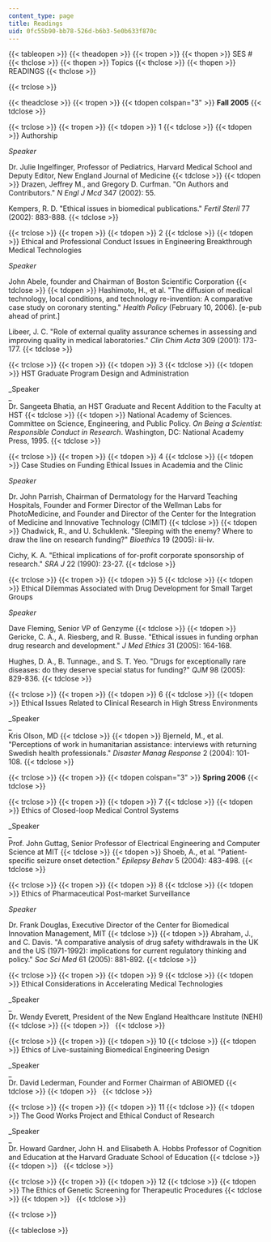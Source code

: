```yaml
---
content_type: page
title: Readings
uid: 0fc55b90-bb78-526d-b6b3-5e0b633f870c
---
```


{{< tableopen >}}
{{< theadopen >}}
{{< tropen >}}
{{< thopen >}}
SES #
{{< thclose >}}
{{< thopen >}}
Topics
{{< thclose >}}
{{< thopen >}}
READINGS
{{< thclose >}}

{{< trclose >}}

{{< theadclose >}}
{{< tropen >}}
{{< tdopen colspan="3" >}}
**Fall 2005**
{{< tdclose >}}

{{< trclose >}}
{{< tropen >}}
{{< tdopen >}}
1
{{< tdclose >}}
{{< tdopen >}}
Authorship  
  
_Speaker_  
  
Dr. Julie Ingelfinger, Professor of Pediatrics, Harvard Medical School and Deputy Editor, New England Journal of Medicine
{{< tdclose >}}
{{< tdopen >}}
Drazen, Jeffrey M., and Gregory D. Curfman. "On Authors and Contributors." _N Engl J Mcd_ 347 (2002): 55.  
  
Kempers, R. D. "Ethical issues in biomedical publications." _Fertil Steril_ 77 (2002): 883-888.
{{< tdclose >}}

{{< trclose >}}
{{< tropen >}}
{{< tdopen >}}
2
{{< tdclose >}}
{{< tdopen >}}
Ethical and Professional Conduct Issues in Engineering Breakthrough Medical Technologies  
  
_Speaker_  
  
John Abele, founder and Chairman of Boston Scientific Corporation
{{< tdclose >}}
{{< tdopen >}}
Hashimoto, H., et al. "The diffusion of medical technology, local conditions, and technology re-invention: A comparative case study on coronary stenting." _Health Policy_ (February 10, 2006). \[e-pub ahead of print.\]  
  
Libeer, J. C. "Role of external quality assurance schemes in assessing and improving quality in medical laboratories." _Clin Chim Acta_ 309 (2001): 173-177.
{{< tdclose >}}

{{< trclose >}}
{{< tropen >}}
{{< tdopen >}}
3
{{< tdclose >}}
{{< tdopen >}}
HST Graduate Program Design and Administration  
  
_Speaker  
_  
Dr. Sangeeta Bhatia, an HST Graduate and Recent Addition to the Faculty at HST
{{< tdclose >}}
{{< tdopen >}}
National Academy of Sciences. Committee on Science, Engineering, and Public Policy. _On Being a Scientist: Responsible Conduct in Research_. Washington, DC: National Academy Press, 1995.
{{< tdclose >}}

{{< trclose >}}
{{< tropen >}}
{{< tdopen >}}
4
{{< tdclose >}}
{{< tdopen >}}
Case Studies on Funding Ethical Issues in Academia and the Clinic  
  
_Speaker_  
  
Dr. John Parrish, Chairman of Dermatology for the Harvard Teaching Hospitals, Founder and Former Director of the Wellman Labs for PhotoMedicine, and Founder and Director of the Center for the Integration of Medicine and Innovative Technology (CIMIT)
{{< tdclose >}}
{{< tdopen >}}
Chadwick, R., and U. Schuklenk. "Sleeping with the enemy? Where to draw the line on research funding?" _Bioethics_ 19 (2005): iii-iv.  
  
Cichy, K. A. "Ethical implications of for-profit corporate sponsorship of research." _SRA J_ 22 (1990): 23-27.
{{< tdclose >}}

{{< trclose >}}
{{< tropen >}}
{{< tdopen >}}
5
{{< tdclose >}}
{{< tdopen >}}
Ethical Dilemmas Associated with Drug Development for Small Target Groups  
  
_Speaker_  
  
Dave Fleming, Senior VP of Genzyme
{{< tdclose >}}
{{< tdopen >}}
Gericke, C. A., A. Riesberg, and R. Busse. "Ethical issues in funding orphan drug research and development." _J Med Ethics_ 31 (2005): 164-168.  
  
Hughes, D. A., B. Tunnage., and S. T. Yeo. "Drugs for exceptionally rare diseases: do they deserve special status for funding?" _QJM_ 98 (2005): 829-836.
{{< tdclose >}}

{{< trclose >}}
{{< tropen >}}
{{< tdopen >}}
6
{{< tdclose >}}
{{< tdopen >}}
Ethical Issues Related to Clinical Research in High Stress Environments  
  
_Speaker  
_  
Kris Olson, MD
{{< tdclose >}}
{{< tdopen >}}
Bjerneld, M., et al. "Perceptions of work in humanitarian assistance: interviews with returning Swedish health professionals." _Disaster Manag Response_ 2 (2004): 101-108.
{{< tdclose >}}

{{< trclose >}}
{{< tropen >}}
{{< tdopen colspan="3" >}}
**Spring 2006**
{{< tdclose >}}

{{< trclose >}}
{{< tropen >}}
{{< tdopen >}}
7
{{< tdclose >}}
{{< tdopen >}}
Ethics of Closed-loop Medical Control Systems  
  
_Speaker  
_  
Prof. John Guttag, Senior Professor of Electrical Engineering and Computer Science at MIT
{{< tdclose >}}
{{< tdopen >}}
Shoeb, A., et al. "Patient-specific seizure onset detection." _Epilepsy Behav_ 5 (2004): 483-498.
{{< tdclose >}}

{{< trclose >}}
{{< tropen >}}
{{< tdopen >}}
8
{{< tdclose >}}
{{< tdopen >}}
Ethics of Pharmaceutical Post-market Surveillance  
  
_Speaker_  
  
Dr. Frank Douglas, Executive Director of the Center for Biomedical Innovation Management, MIT
{{< tdclose >}}
{{< tdopen >}}
Abraham, J., and C. Davis. "A comparative analysis of drug safety withdrawals in the UK and the US (1971-1992): implications for current regulatory thinking and policy." _Soc Sci Med_ 61 (2005): 881-892.
{{< tdclose >}}

{{< trclose >}}
{{< tropen >}}
{{< tdopen >}}
9
{{< tdclose >}}
{{< tdopen >}}
Ethical Considerations in Accelerating Medical Technologies  
  
_Speaker  
_  
Dr. Wendy Everett, President of the New England Healthcare Institute (NEHI)
{{< tdclose >}}
{{< tdopen >}}
 
{{< tdclose >}}

{{< trclose >}}
{{< tropen >}}
{{< tdopen >}}
10
{{< tdclose >}}
{{< tdopen >}}
Ethics of Live-sustaining Biomedical Engineering Design  
  
_Speaker  
_  
Dr. David Lederman, Founder and Former Chairman of ABIOMED
{{< tdclose >}}
{{< tdopen >}}
 
{{< tdclose >}}

{{< trclose >}}
{{< tropen >}}
{{< tdopen >}}
11
{{< tdclose >}}
{{< tdopen >}}
The Good Works Project and Ethical Conduct of Research  
  
_Speaker  
_  
Dr. Howard Gardner, John H. and Elisabeth A. Hobbs Professor of Cognition and Education at the Harvard Graduate School of Education
{{< tdclose >}}
{{< tdopen >}}
 
{{< tdclose >}}

{{< trclose >}}
{{< tropen >}}
{{< tdopen >}}
12
{{< tdclose >}}
{{< tdopen >}}
The Ethics of Genetic Screening for Therapeutic Procedures
{{< tdclose >}}
{{< tdopen >}}
 
{{< tdclose >}}

{{< trclose >}}

{{< tableclose >}}